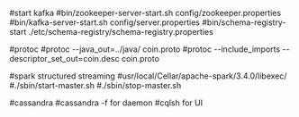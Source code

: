 #start kafka
#bin/zookeeper-server-start.sh config/zookeeper.properties
#bin/kafka-server-start.sh config/server.properties
#bin/schema-registry-start ./etc/schema-registry/schema-registry.properties


#protoc
#protoc --java_out=../java/ coin.proto
#protoc --include_imports --descriptor_set_out=coin.desc coin.proto


#spark structured streaming
#usr/local/Cellar/apache-spark/3.4.0/libexec/
#./sbin/start-master.sh
#./sbin/stop-master.sh


#cassandra
#cassandra -f for daemon
#cqlsh for UI